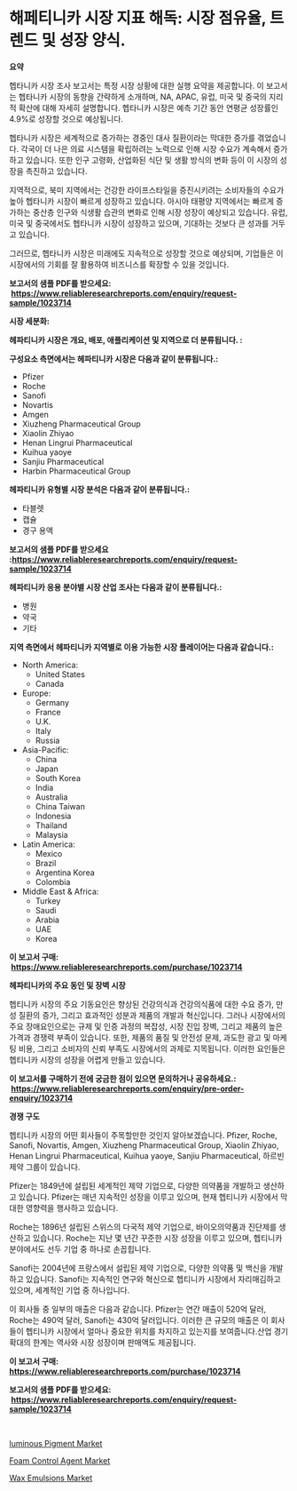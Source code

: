 <p><h1>해페티니카 시장 지표 해독: 시장 점유율, 트렌드 및 성장 양식.</h1></p><p><strong>요약</strong></p>
<p><p>헵타니카 시장 조사 보고서는 특정 시장 상황에 대한 실행 요약을 제공합니다. 이 보고서는 헵타니카 시장의 동향을 간략하게 소개하며, NA, APAC, 유럽, 미국 및 중국의 지리적 확산에 대해 자세히 설명합니다. 헵타니카 시장은 예측 기간 동안 연평균 성장률인 4.9%로 성장할 것으로 예상됩니다.</p><p>헵타니카 시장은 세계적으로 증가하는 경중인 대사 질환이라는 막대한 증가를 겪었습니다. 각국이 더 나은 의료 시스템을 확립하려는 노력으로 인해 시장 수요가 계속해서 증가하고 있습니다. 또한 인구 고령화, 산업화된 식단 및 생활 방식의 변화 등이 이 시장의 성장을 촉진하고 있습니다.</p><p>지역적으로, 북미 지역에서는 건강한 라이프스타일을 증진시키려는 소비자들의 수요가 높아 헵타니카 시장이 빠르게 성장하고 있습니다. 아시아 태평양 지역에서는 빠르게 증가하는 중산층 인구와 식생활 습관의 변화로 인해 시장 성장이 예상되고 있습니다. 유럽, 미국 및 중국에서도 헵타니카 시장이 성장하고 있으며, 기대하는 것보다 큰 성과를 거두고 있습니다.</p><p>그러므로, 헵타니카 시장은 미래에도 지속적으로 성장할 것으로 예상되며, 기업들은 이 시장에서의 기회를 잘 활용하여 비즈니스를 확장할 수 있을 것입니다.</p></p>
<p><strong>보고서의 샘플 PDF를 받으세요: &nbsp;<a href="https://www.reliableresearchreports.com/enquiry/request-sample/1023714">https://www.reliableresearchreports.com/enquiry/request-sample/1023714</a></strong></p>
<p><strong>시장 세분화:</strong></p>
<p><strong> 헤파티니카 시장은 개요, 배포, 애플리케이션 및 지역으로 더 분류됩니다. :</strong></p>
<p><strong>구성요소 측면에서는 헤파티니카 시장은 다음과 같이 분류됩니다.:</strong></p>
<p><ul><li>Pfizer</li><li>Roche</li><li>Sanofi</li><li>Novartis</li><li>Amgen</li><li>Xiuzheng Pharmaceutical Group</li><li>Xiaolin Zhiyao</li><li>Henan Lingrui Pharmaceutical</li><li>Kuihua yaoye</li><li>Sanjiu Pharmaceutical</li><li>Harbin Pharmaceutical Group</li></ul></p>
<p><strong> 헤파티니카 유형별 시장 분석은 다음과 같이 분류됩니다.:</strong></p>
<p><ul><li>타블렛</li><li>캡슐</li><li>경구 용액</li></ul></p>
<p><strong>보고서의 샘플 PDF를 받으세요 :<a href="https://www.reliableresearchreports.com/enquiry/request-sample/1023714">https://www.reliableresearchreports.com/enquiry/request-sample/1023714</a></strong></p>
<p><strong> 헤파티니카 응용 분야별 시장 산업 조사는 다음과 같이 분류됩니다.:</strong></p>
<p><ul><li>병원</li><li>약국</li><li>기타</li></ul></p>
<p><strong>지역 측면에서 헤파티니카 지역별로 이용 가능한 시장 플레이어는 다음과 같습니다.:</strong></p>
<p><ul>
    <li>
        North America:
        <ul>
            <li>United States</li>
            <li>Canada</li>
        </ul>
    </li>
    <li>
        Europe:
        <ul>
            <li>Germany</li>
            <li>France</li>
            <li>U.K.</li>
            <li>Italy</li>
            <li>Russia</li>
        </ul>
    </li>
    <li>
        Asia-Pacific:
        <ul>
            <li>China</li>
            <li>Japan</li>
            <li>South Korea</li>
            <li>India</li>
            <li>Australia</li>
            <li>China Taiwan</li>
            <li>Indonesia</li>
            <li>Thailand</li>
            <li>Malaysia</li>
        </ul>
    </li>
    <li>
        Latin America:
        <ul>
            <li>Mexico</li>
            <li>Brazil</li>
            <li>Argentina Korea</li>
            <li>Colombia</li>
        </ul>
    </li>
    <li>
        Middle East & Africa:
        <ul>
            <li>Turkey</li>
            <li>Saudi</li>
            <li>Arabia</li>
            <li>UAE</li>
            <li>Korea</li>
        </ul>
    </li>
    </ul></p>
<p><strong>이 보고서 구매: &nbsp;<a href="https://www.reliableresearchreports.com/purchase/1023714">https://www.reliableresearchreports.com/purchase/1023714</a></strong></p>
<p><strong>헤파티니카의 주요 동인 및 장벽 시장</strong></p>
<p><p>헵티니카 시장의 주요 기동요인은 향상된 건강의식과 건강의식품에 대한 수요 증가, 만성 질환의 증가, 그리고 효과적인 성분과 제품의 개발과 혁신입니다. 그러나 시장에서의 주요 장애요인으로는 규제 및 인증 과정의 복잡성, 시장 진입 장벽, 그리고 제품의 높은 가격과 경쟁력 부족이 있습니다. 또한, 제품의 품질 및 안전성 문제, 과도한 광고 및 마케팅 비용, 그리고 소비자의 신뢰 부족도 시장에서의 과제로 지목됩니다. 이러한 요인들은 헵티니카 시장의 성장을 어렵게 만들고 있습니다.</p></p>
<p><strong>이 보고서를 구매하기 전에 궁금한 점이 있으면 문의하거나 공유하세요.: &nbsp;<a href="https://www.reliableresearchreports.com/enquiry/pre-order-enquiry/1023714">https://www.reliableresearchreports.com/enquiry/pre-order-enquiry/1023714</a></strong></p>
<p><strong>경쟁 구도</strong></p>
<p><p>헵티니카 시장의 어떤 회사들이 주목할만한 것인지 알아보겠습니다. Pfizer, Roche, Sanofi, Novartis, Amgen, Xiuzheng Pharmaceutical Group, Xiaolin Zhiyao, Henan Lingrui Pharmaceutical, Kuihua yaoye, Sanjiu Pharmaceutical, 하르빈 제약 그룹이 있습니다.</p><p>Pfizer는 1849년에 설립된 세계적인 제약 기업으로, 다양한 의약품을 개발하고 생산하고 있습니다. Pfizer는 매년 지속적인 성장을 이루고 있으며, 현재 헵티니카 시장에서 막대한 영향력을 행사하고 있습니다. </p><p>Roche는 1896년 설립된 스위스의 다국적 제약 기업으로, 바이오의약품과 진단제를 생산하고 있습니다. Roche는 지난 몇 년간 꾸준한 시장 성장을 이루고 있으며, 헵티니카 분야에서도 선두 기업 중 하나로 손꼽힙니다.</p><p>Sanofi는 2004년에 프랑스에서 설립된 제약 기업으로, 다양한 의약품 및 백신을 개발하고 있습니다. Sanofi는 지속적인 연구와 혁신으로 헵티니카 시장에서 자리매김하고 있으며, 세계적인 기업 중 하나입니다.</p><p>이 회사들 중 일부의 매출은 다음과 같습니다. Pfizer는 연간 매출이 520억 달러, Roche는 490억 달러, Sanofi는 430억 달러입니다. 이러한 큰 규모의 매출은 이 회사들이 헵티니카 시장에서 얼마나 중요한 위치를 차지하고 있는지를 보여줍니다.산업 경기 확대의 한계는 역사와 시장 성장이며 판매액도 제공됩니다.</p></p>
<p><strong>이 보고서 구매: &nbsp; <a href="https://www.reliableresearchreports.com/purchase/1023714">https://www.reliableresearchreports.com/purchase/1023714</a></strong></p>
<p><strong>보고서의 샘플 PDF를 받으세요: &nbsp;<a href="https://www.reliableresearchreports.com/enquiry/request-sample/1023714">https://www.reliableresearchreports.com/enquiry/request-sample/1023714</a></strong><strong></strong></p>
<p>&nbsp;</p>
<p><p><a href="https://mire-aunt-385.notion.site/luminous-Pigment-Market-Size-Share-Trends-Analysis-Report-By-Material-By-Type-By-End-user-By-R-78bda647357a45358cca6a3da6261409">luminous Pigment Market</a></p><p><a href="https://invited-way-688.notion.site/Foam-Control-Agent-Market-Size-Market-Trends-and-Growth-Outlook-forecasted-for-period-from-2024-to-e8e6630dbb8546909e724963398353a6">Foam Control Agent Market</a></p><p><a href="https://butternut-bug-553.notion.site/Wax-Emulsions-Market-Dynamics-2024-2031-Also-about-Its-Market-Trends-Projections-and-Opportunitie-e7de989e6c584605a6bdcb3cecb417d2">Wax Emulsions Market</a></p></p>